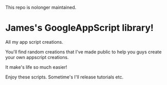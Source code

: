 This repo is nolonger maintained.

# James's GoogleAppScript library!
All my app script creations.

You'll find random creations that I've made public to help you guys create your own appscript creations.

It make's life so much easier!

Enjoy these scripts. Sometime's I'll release tutorials etc.
